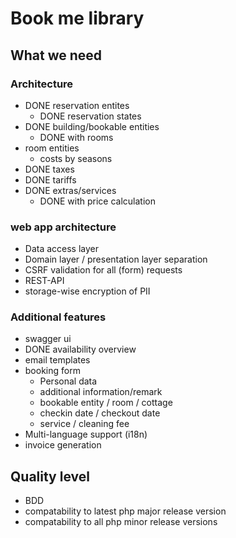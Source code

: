 # Book me library

## What we need

### Architecture
* DONE reservation entites
  * DONE reservation states
* DONE building/bookable entities
  * DONE with rooms 
* room entities
	* costs by seasons
* DONE taxes
* DONE tariffs
* DONE extras/services
  * DONE with price calculation

### web app architecture
* Data access layer
* Domain layer / presentation layer separation
* CSRF validation for all (form) requests
* REST-API
* storage-wise encryption of PII

### Additional features
* swagger ui
* DONE availability overview
* email templates
* booking form
	* Personal data
	* additional information/remark
	* bookable entity / room / cottage
	* checkin date / checkout date
	* service / cleaning fee
* Multi-language support (i18n)
* invoice generation

## Quality level
* BDD
* compatability to latest php major release version
* compatability to all php minor release versions
